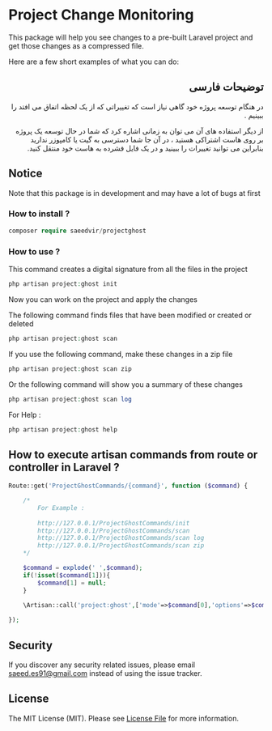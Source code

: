 # Project Change Monitoring
This package will help you see changes to a pre-built Laravel project and get those changes as a compressed file.

Here are a few short examples of what you can do:
<div lang="fa" dir="rtl">

## توضیحات فارسی

در هنگام توسعه پروژه خود گاهی نیاز است که تغییراتی که از یک لحظه اتفاق می افتد را ببینیم
.

از دیگر استفاده های آن می توان به زمانی اشاره کرد که شما در حال توسعه یک پروژه بر روی هاست اشتراکی هستید ، در آن جا شما دسترسی به گیت یا کامپوزر ندارید
بنابراین می توانید تغییرات را ببینید و در یک فایل فشرده به هاست خود منتقل کنید.

</div>

## Notice
Note that this package is in development and may have a lot of bugs at first

### How to install ?

```php
composer require saeedvir/projectghost
```
### How to use ?

This command creates a digital signature from all the files in the project
```php
php artisan project:ghost init
```

Now you can work on the project and apply the changes

The following command finds files that have been modified or created or deleted
```php
php artisan project:ghost scan
```

If you use the following command, make these changes in a zip file
```php
php artisan project:ghost scan zip
```

Or the following command will show you a summary of these changes
```php
php artisan project:ghost scan log
```

For Help :
```php
php artisan project:ghost help
```

## How to execute artisan commands from route or controller in Laravel ?

```php
Route::get('ProjectGhostCommands/{command}', function ($command) {

	/*
		For Example :
		
		http://127.0.0.1/ProjectGhostCommands/init 
		http://127.0.0.1/ProjectGhostCommands/scan 
		http://127.0.0.1/ProjectGhostCommands/scan log 
		http://127.0.0.1/ProjectGhostCommands/scan zip 
	*/

	$command = explode(' ',$command);
	if(!isset($command[1])){
		$command[1] = null;
	}
  
    \Artisan::call('project:ghost',['mode'=>$command[0],'options'=>$command[1]]); 

});
```

## Security

If you discover any security related issues, please email [saeed.es91@gmail.com](mailto:saeed.es91@gmail.com) instead of using the issue tracker.

## License

The MIT License (MIT). Please see [License File](LICENSE.md) for more information.
